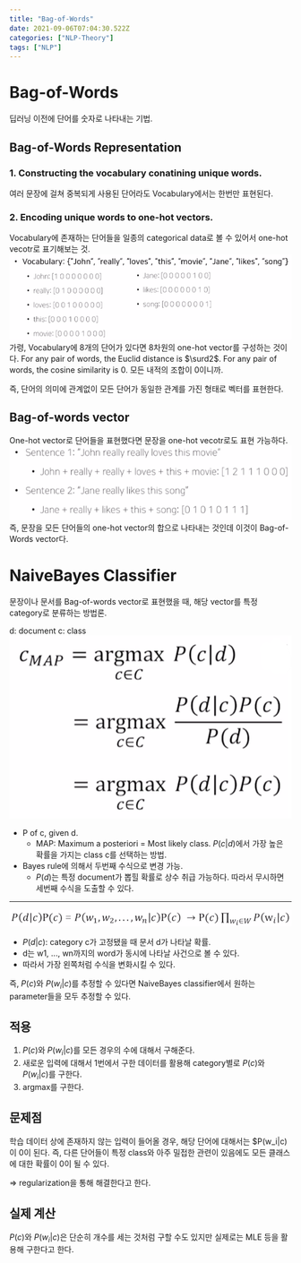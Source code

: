 ```yaml
---
title: "Bag-of-Words"
date: 2021-09-06T07:04:30.522Z
categories: ["NLP-Theory"]
tags: ["NLP"]
---
```

# Bag-of-Words
딥러닝 이전에 단어를 숫자로 나타내는 기법.

## Bag-of-Words Representation
### 1. Constructing the vocabulary conatining unique words.
여러 문장에 걸쳐 중복되게 사용된 단어라도 Vocabulary에서는 한번만 표현된다.

### 2. Encoding unique words to one-hot vectors.
Vocabulary에 존재하는 단어들을 일종의 categorical data로 볼 수 있어서 one-hot vecotr로 표기해보는 것.
![](/assets/images/Bag-of-Words/0911f986-9d47-4272-a180-667181a756de-image.png)
가령, Vocabulary에 8개의 단어가 있다면 8차원의 one-hot vector를 구성하는 것이다.
For any pair of words, the Euclid distance is $\surd2$.
For any pair of words, the cosine similarity is 0. 모든 내적의 조합이 0이니까.

즉, 단어의 의미에 관계없이 모든 단어가 동일한 관계를 가진 형태로 벡터를 표현한다.

## Bag-of-words vector
One-hot vector로 단어들을 표현했다면 문장을 one-hot vecotr로도 표현 가능하다.
![](/assets/images/Bag-of-Words/a5d5e957-3c06-436d-b28c-422c8c07d31f-image.png)
즉, 문장을 모든 단어들의 one-hot vector의 합으로 나타내는 것인데 이것이 Bag-of-Words vector다.


# NaiveBayes Classifier
문장이나 문서를 Bag-of-words vector로 표현했을 때, 해당 vector를 특정 category로 분류하는 방법론.

d: document
c: class
![](/assets/images/Bag-of-Words/5a1987f6-0614-47e6-ae2a-4e651b8be5ab-image.png)

- P of c, given d.
  - MAP: Maximum a posteriori = Most likely class. $P(c|d)$에서 가장 높은 확률을 가지는 class c를 선택하는 방법.
- Bayes rule에 의해서 두번째 수식으로 변경 가능.
  - $P(d)$는 특정 document가 뽑힐 확률로 상수 취급 가능하다. 따라서 무시하면 세번째 수식을 도출할 수 있다.


--- 
![](/assets/images/Bag-of-Words/05b9f810-99a1-4b0c-ae25-03e056a69623-image.png)

- $P(d|c)$: category c가 고정됐을 때 문서 d가 나타날 확률.
- d는 w1, ..., wn까지의 word가 동시에 나타날 사건으로 볼 수 있다.
- 따라서 가장 왼쪽처럼 수식을 변화시킬 수 있다. 
  
즉, $P(c)$와 $P(w_i|c)$를 추정할 수 있다면 NaiveBayes classifier에서 원하는 parameter들을 모두 추정할 수 있다.


## 적용
1. $P(c)$와 $P(w_i|c)$를 모든 경우의 수에 대해서 구해준다.
2. 새로운 입력에 대해서 1번에서 구한 데이터를 활용해 category별로 $P(c)$와 $P(w_i|c)$를 구한다.
3. argmax를 구한다.

## 문제점
학습 데이터 상에 존재하지 않는 입력이 들어올 경우, 해당 단어에 대해서는 $P(w_i|c)이 0이 된다. 즉, 다른 단어들이 특정 class와 아주 밀접한 관련이 있음에도 모든 클래스에 대한 확률이 0이 될 수 있다.

=> regularization을 통해 해결한다고 한다.

## 실제 계산
$P(c)$와 $P(w_i|c)$은 단순히 개수를 세는 것처럼 구할 수도 있지만 실제로는 MLE 등을 활용해 구한다고 한다.





